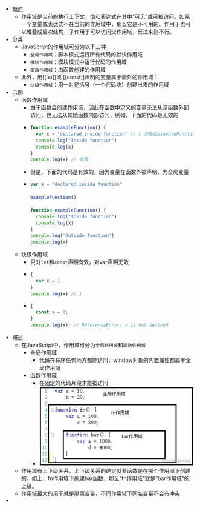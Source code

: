 - 概述
	- 作用域是当前的执行上下文，值和表达式在其中“可见”或可被访问。如果一个变量或表达式不在当前的作用域中，那么它是不可用的。作用于也可以堆叠成层次结构，子作用于可以访问父作用域，反过来则不行。
- 分类
	- JavaScript的作用域可分为以下三种
		- `全局作用域`：脚本模式运行所有代码的默认作用域
		- `模块作用域`：模块模式中运行代码的作用域
		- `函数作用域`：由函数创建的作用域
	- 此外，用[[let]]或 [[const]]声明的变量属于额外的作用域：
		- `块级作用域`：用一对花括号（一个代码块）创建出来的作用域
- 示例
	- 函数作用域
		- 由于函数会创建作用域，因此在函数中定义的变量无法从该函数外部访问，也无法从其他函数内部访问，例如，下面的代码是无效的
		- ```js
		  function exampleFunction() {
		    var x = "declared inside function" // x 只能在exampleFunction函数中使用
		    console.log("Inside function")
		    console.log(x)
		  }
		  console.log(x) // 报错
		  ```
		- 但是，下面的代码是有效的，因为变量在函数外被声明，为全局变量
		- ```js
		  var x = "declared inside function"
		  
		  exampleFunction() 
		  
		  function exampleFunction() {
		    console.log("Inside function")
		    console.log(x)
		  }
		  console.log('Outside function')
		  console.log(x)
		  ```
	- 块级作用域
		- 只对`let`和`const`声明有效，对`var`声明无效
		- ```js
		  {
		    var x = 1
		  }
		  console.log(x) // 1
		  ```
		- ```js
		  {
		    const x = 1;
		  }
		  console.log(x); // ReferenceError: x is not defined
		  ```
- 概述
	- 在JavaScript中，作用域可分为`全局作用域`和`函数作用域`
		- 全局作用域
			- 代码在程序任何地方都能访问，window对象的内置属性都属于全局作用域
		- 函数作用域
			- 在固定的代码片段才能被访问
			- ![image.png](../assets/image_1662711806553_0.png)
	- 作用域有上下级关系，上下级关系的确定就看函数是在哪个作用域下创建的。如上，fn作用域下创建bar函数，那么“fn作用域“就是”bar作用域”的上级。
	- 作用域最大的用于就是隔离变量，不同作用域下同名变量不会有冲突
-